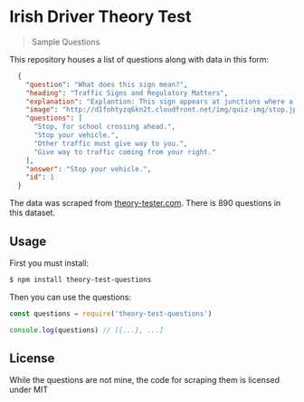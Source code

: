 # Irish Driver Theory Test
> Sample Questions

This repository houses a list of questions along with data in this form:

```json
  {
    "question": "What does this sign mean?",
    "heading": "Traffic Signs and Regulatory Matters",
    "explanation": "Explantion: This sign appears at junctions where a minor road joins a major road. You must stop your vehicle completely at a STOP sign.",
    "image": "http://d1fohtyzq6kn2t.cloudfront.net/img/quiz-img/stop.jpg",
    "questions": [
      "Stop, for school crossing ahead.",
      "Stop your vehicle.",
      "Other traffic must give way to you.",
      "Give way to traffic coming from your right."
    ],
    "answer": "Stop your vehicle.",
    "id": 1
  }
```

The data was scraped from [theory-tester.com](http://theory-tester.com).
There is 890 questions in this dataset.

## Usage

First you must install:

```bash
$ npm install theory-test-questions
```

Then you can use the questions:

```js
const questions = require('theory-test-questions')

console.log(questions) // [{...}, ...]
```

## License

While the questions are not mine, the code for scraping them is licensed under MIT